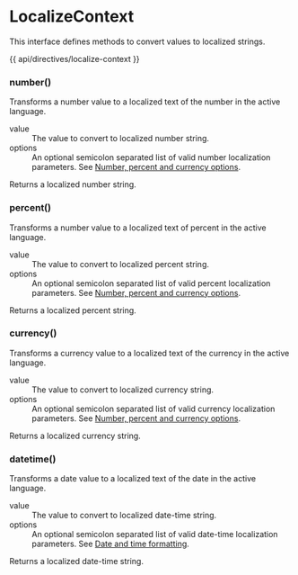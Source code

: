 <!-- ======================================================================
--- Search engine
title:          LocalizeContext
keywords:       LocalizeContext
description:    LocalizeContext
--- Menu system
order:          10
text:           LocalizeContext
hidden:         false
umbel:          false
--- Page properties
id:             
document:       
layout:         layout-2-left
$-left:         #side-menu
searchable:     true
--- Side menu
side-menu-root:     /api
side-menu-header:   API
side-menu-top:      
side-menu-depth:    2
======================================================================= -->

# LocalizeContext

This interface defines methods to convert values to localized strings.

{{ api/directives/localize-context }}

### number()

Transforms a number value to a localized text of the number in the active language.

<dl>
  <dt>value</dt>
  <dd>The value to convert to localized number string.</dd>
  <dt>options</dt>
  <dd>An optional semicolon separated list of valid number localization parameters.
    See <a href="/documentation/localization/options">Number, percent and currency options</a>.
  </dd>
</dl>

<span class="code">Returns</span> a localized number string.

### percent()

Transforms a number value to a localized text of percent in the active language.

<dl>
  <dt>value</dt>
  <dd>The value to convert to localized percent string.</dd>
  <dt>options</dt>
  <dd>An optional semicolon separated list of valid percent localization parameters.
    See <a href="/documentation/localization/options">Number, percent and currency options</a>.
  </dd>
</dl>

<span class="code">Returns</span> a localized percent string.

### currency()

Transforms a currency value to a localized text of the currency in the active language.

<dl>
  <dt>value</dt>
  <dd>The value to convert to localized currency string.</dd>
  <dt>options</dt>
  <dd>An optional semicolon separated list of valid currency localization parameters.
    See <a href="/documentation/localization/options">Number, percent and currency options</a>.
  </dd>
</dl>

<span class="code">Returns</span> a localized currency string.

### datetime()

Transforms a date value to a localized text of the date in the active language.

<dl>
  <dt>value</dt>
  <dd>The value to convert to localized date-time string.</dd>
  <dt>options</dt>
  <dd>An optional semicolon separated list of valid date-time localization parameters.
    See <a href="/documentation/localization/date-time">Date and time formatting</a>.
  </dd>
</dl>

<span class="code">Returns</span> a localized date-time string.
